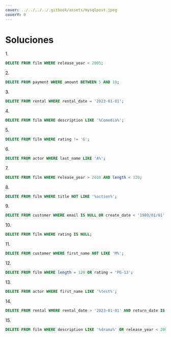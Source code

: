 ```yaml
---
cover: ../../../../.gitbook/assets/mysqlpost.jpeg
coverY: 0
---
```


# Soluciones

1\.

```sql
DELETE FROM film WHERE release_year < 2005;
```

2\.

```sql
DELETE FROM payment WHERE amount BETWEEN 5 AND 10;
```

3\.

```sql
DELETE FROM rental WHERE rental_date = '2023-01-01';
```

4\.

```sql
DELETE FROM film WHERE description LIKE '%Comedia%';
```

5\.

```sql
DELETE FROM film WHERE rating != 'G';
```

6\.

```sql
DELETE FROM actor WHERE last_name LIKE 'A%';
```

7\.

```sql
DELETE FROM film WHERE release_year > 2010 AND length < 120;
```

8\.

```sql
DELETE FROM film WHERE title NOT LIKE '%action%';
```

9\.

```sql
DELETE FROM customer WHERE email IS NULL OR create_date < '1980/01/01';
```

10\.

```sql
DELETE FROM film WHERE rating IS NULL;
```

11\.

```sql
DELETE FROM customer WHERE first_name NOT LIKE 'M%';
```

12\.

```sql
DELETE FROM film WHERE length = 120 OR rating = 'PG-13'; 
```

13\.

```sql
DELETE FROM actor WHERE first_name LIKE '%test%';
```

14\.

```sql
DELETE FROM rental WHERE rental_date > '2023-01-01' AND return_date IS NULL;
```

15\.

```sql
DELETE FROM film WHERE description LIKE '%drama%' OR release_year < 2000;
```

